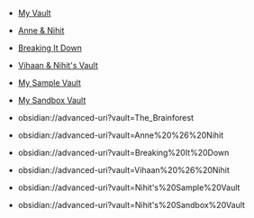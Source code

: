 - [My Vault](obsidian://advanced-uri?vault=The_Brainforest)
- [Anne & Nihit](obsidian://advanced-uri?vault=Anne%20%26%20Nihit)
- [Breaking It Down](obsidian://advanced-uri?vault=Breaking%20It%20Down)
- [Vihaan & Nihit's Vault](obsidian://advanced-uri?vault=Vihaan%20%26%20Nihit)
- [My Sample Vault](obsidian://advanced-uri?vault=Nihit's%20Sample%20Vault)
- [My Sandbox Vault](obsidian://advanced-uri?vault=Nihit's%20Sandbox%20Vault)

- obsidian://advanced-uri?vault=The_Brainforest

- obsidian://advanced-uri?vault=Anne%20%26%20Nihit
- obsidian://advanced-uri?vault=Breaking%20It%20Down
- obsidian://advanced-uri?vault=Vihaan%20%26%20Nihit

- obsidian://advanced-uri?vault=Nihit's%20Sample%20Vault
- obsidian://advanced-uri?vault=Nihit's%20Sandbox%20Vault